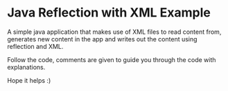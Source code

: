 # Java Reflection with XML Example

A simple java application that makes use of XML files to read content from, generates new content in the app and writes out the content using reflection and XML.

Follow the code, comments are given to guide you through the code with explanations.

Hope it helps :)
